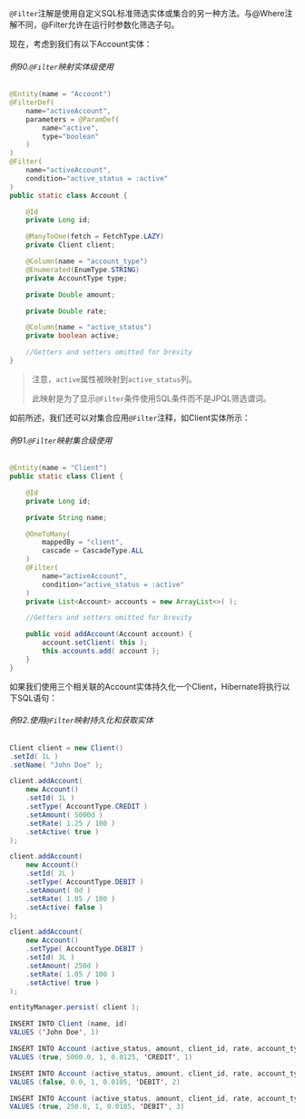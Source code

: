 `@Filter`注解是使用自定义SQL标准筛选实体或集合的另一种方法。与@Where注解不同，@Filter允许在运行时参数化筛选子句。

现在，考虑到我们有以下Account实体：

###### 例90.`@Filter`映射实体级使用

```java
@Entity(name = "Account")
@FilterDef(
    name="activeAccount",
    parameters = @ParamDef(
        name="active",
        type="boolean"
    )
)
@Filter(
    name="activeAccount",
    condition="active_status = :active"
)
public static class Account {

    @Id
    private Long id;

    @ManyToOne(fetch = FetchType.LAZY)
    private Client client;

    @Column(name = "account_type")
    @Enumerated(EnumType.STRING)
    private AccountType type;

    private Double amount;

    private Double rate;

    @Column(name = "active_status")
    private boolean active;

    //Getters and setters omitted for brevity
}
```

> 注意，`active`属性被映射到`active_status`列。
>
> 此映射是为了显示`@Filter`条件使用SQL条件而不是JPQL筛选谓词。

如前所述，我们还可以对集合应用`@Filter`注释，如Client实体所示：

###### 例91.`@Filter`映射集合级使用

```java
@Entity(name = "Client")
public static class Client {

    @Id
    private Long id;

    private String name;

    @OneToMany(
        mappedBy = "client",
        cascade = CascadeType.ALL
    )
    @Filter(
        name="activeAccount",
        condition="active_status = :active"
    )
    private List<Account> accounts = new ArrayList<>( );

    //Getters and setters omitted for brevity

    public void addAccount(Account account) {
        account.setClient( this );
        this.accounts.add( account );
    }
}
```

如果我们使用三个相关联的Account实体持久化一个Client，Hibernate将执行以下SQL语句：

###### 例92.使用`@Filter`映射持久化和获取实体

```java
Client client = new Client()
.setId( 1L )
.setName( "John Doe" );

client.addAccount(
    new Account()
    .setId( 1L )
    .setType( AccountType.CREDIT )
    .setAmount( 5000d )
    .setRate( 1.25 / 100 )
    .setActive( true )
);

client.addAccount(
    new Account()
    .setId( 2L )
    .setType( AccountType.DEBIT )
    .setAmount( 0d )
    .setRate( 1.05 / 100 )
    .setActive( false )
);

client.addAccount(
    new Account()
    .setType( AccountType.DEBIT )
    .setId( 3L )
    .setAmount( 250d )
    .setRate( 1.05 / 100 )
    .setActive( true )
);

entityManager.persist( client );
```

```java
INSERT INTO Client (name, id)
VALUES ('John Doe', 1)

INSERT INTO Account (active_status, amount, client_id, rate, account_type, id)
VALUES (true, 5000.0, 1, 0.0125, 'CREDIT', 1)

INSERT INTO Account (active_status, amount, client_id, rate, account_type, id)
VALUES (false, 0.0, 1, 0.0105, 'DEBIT', 2)

INSERT INTO Account (active_status, amount, client_id, rate, account_type, id)
VALUES (true, 250.0, 1, 0.0105, 'DEBIT', 3)
```




